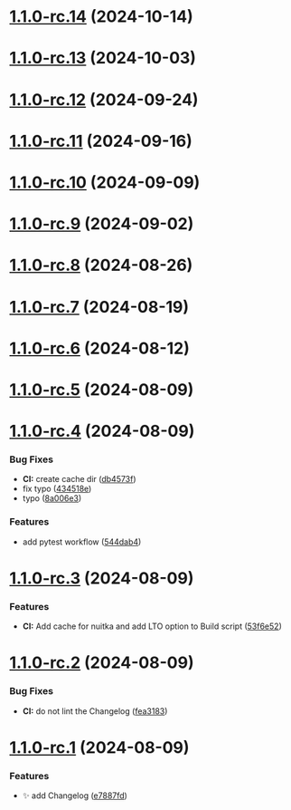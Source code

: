 # [1.1.0-rc.14](https://github.com/AnotherStranger/experiment-runner/compare/v1.1.0-rc.13...v1.1.0-rc.14) (2024-10-14)

# [1.1.0-rc.13](https://github.com/AnotherStranger/experiment-runner/compare/v1.1.0-rc.12...v1.1.0-rc.13) (2024-10-03)

# [1.1.0-rc.12](https://github.com/AnotherStranger/experiment-runner/compare/v1.1.0-rc.11...v1.1.0-rc.12) (2024-09-24)

# [1.1.0-rc.11](https://github.com/AnotherStranger/experiment-runner/compare/v1.1.0-rc.10...v1.1.0-rc.11) (2024-09-16)

# [1.1.0-rc.10](https://github.com/AnotherStranger/experiment-runner/compare/v1.1.0-rc.9...v1.1.0-rc.10) (2024-09-09)

# [1.1.0-rc.9](https://github.com/AnotherStranger/experiment-runner/compare/v1.1.0-rc.8...v1.1.0-rc.9) (2024-09-02)

# [1.1.0-rc.8](https://github.com/AnotherStranger/experiment-runner/compare/v1.1.0-rc.7...v1.1.0-rc.8) (2024-08-26)

# [1.1.0-rc.7](https://github.com/AnotherStranger/experiment-runner/compare/v1.1.0-rc.6...v1.1.0-rc.7) (2024-08-19)

# [1.1.0-rc.6](https://github.com/AnotherStranger/experiment-runner/compare/v1.1.0-rc.5...v1.1.0-rc.6) (2024-08-12)

# [1.1.0-rc.5](https://github.com/AnotherStranger/experiment-runner/compare/v1.1.0-rc.4...v1.1.0-rc.5) (2024-08-09)

# [1.1.0-rc.4](https://github.com/AnotherStranger/experiment-runner/compare/v1.1.0-rc.3...v1.1.0-rc.4) (2024-08-09)


### Bug Fixes

* **CI:** create cache dir ([db4573f](https://github.com/AnotherStranger/experiment-runner/commit/db4573f6b190c5a3637c10f3b9402aefc4076048))
* fix typo ([434518e](https://github.com/AnotherStranger/experiment-runner/commit/434518e4c3a9e41f5c463bc2fcc8fc0cfb31a0a0))
* typo ([8a006e3](https://github.com/AnotherStranger/experiment-runner/commit/8a006e3a00fe6c6a4b1dfcbc117489ea416ae96a))


### Features

* add pytest workflow ([544dab4](https://github.com/AnotherStranger/experiment-runner/commit/544dab4bea11b6fe23351dae8bd76649cec5d5c0))

# [1.1.0-rc.3](https://github.com/AnotherStranger/experiment-runner/compare/v1.1.0-rc.2...v1.1.0-rc.3) (2024-08-09)


### Features

* **CI:** Add cache for nuitka and add LTO option to Build script ([53f6e52](https://github.com/AnotherStranger/experiment-runner/commit/53f6e52c71a10cabcdc3549282f49406a8dc0c45))

# [1.1.0-rc.2](https://github.com/AnotherStranger/experiment-runner/compare/v1.1.0-rc.1...v1.1.0-rc.2) (2024-08-09)


### Bug Fixes

* **CI:** do not lint the Changelog ([fea3183](https://github.com/AnotherStranger/experiment-runner/commit/fea31830a0595873c2e0cfc53e22a9e06038a94d))

# [1.1.0-rc.1](https://github.com/AnotherStranger/experiment-runner/compare/v1.0.0...v1.1.0-rc.1) (2024-08-09)

### Features

* :sparkles: add Changelog ([e7887fd](https://github.com/AnotherStranger/experiment-runner/commit/e7887fdd05d3c3e514898b09f7f3fca4b1f87d49))
